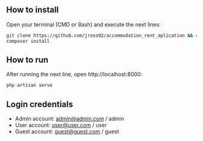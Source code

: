 ## How to install
Open your terminal (CMD or Bash) and execute the next lines:
```bash
git clone https://github.com/jroso92/accommodation_rent_aplication && cd accommodation_rent_aplication
composer install
```

## How to run
After running the next line, open http://localhost:8000:
```bash
php artisan serve
```
## Login credentials
* Admin account: admin@admin.com / admin
* User account: user@user.com / user
* Guest account: guest@guest.com / guest